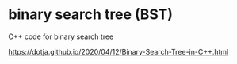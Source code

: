 # binary search tree (BST)
C++ code for binary search tree

https://dotja.github.io/2020/04/12/Binary-Search-Tree-in-C++.html
